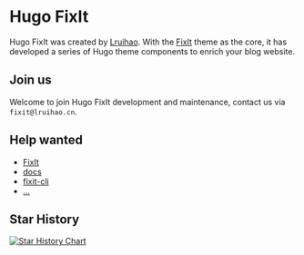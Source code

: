 # Hugo FixIt

Hugo FixIt was created by [Lruihao](https://github.com/Lruihao). With the [FixIt](https://github.com/hugo-fixit/FixIt) theme as the core, it has developed a series of Hugo theme components to enrich your blog website.

## Join us

Welcome to join Hugo FixIt development and maintenance, contact us via `fixit@lruihao.cn`.

## Help wanted

- [FixIt](https://github.com/hugo-fixit/FixIt)
- [docs](https://github.com/hugo-fixit/docs)
- [fixit-cli](https://github.com/hugo-fixit/fixit-cli)
- [...](https://github.com/orgs/hugo-fixit/repositories)

## Star History

[![Star History Chart](https://api.star-history.com/svg?repos=hugo-fixit/FixIt,hugo-fixit/docs,hugo-fixit/fixit-cli,hugo-fixit/hugo-fixit-starter,hugo-fixit/hugo-fixit-starter1&type=Date)](https://star-history.com/#hugo-fixit/FixIt&hugo-fixit/docs&hugo-fixit/fixit-cli&hugo-fixit/hugo-fixit-starter&hugo-fixit/hugo-fixit-starter1&Date)
